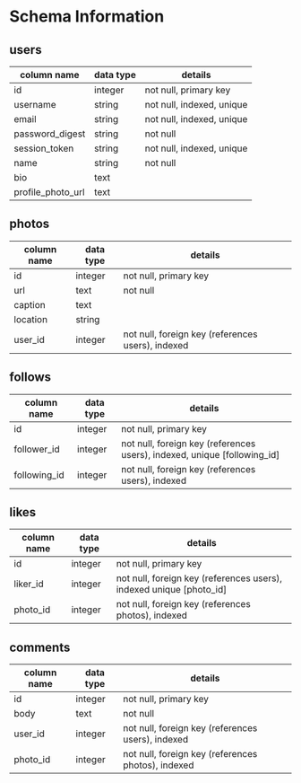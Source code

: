 # Schema Information

## users
column name     | data type | details
-----------------|-----------|-----------------------
id               | integer   | not null, primary key
username         | string    | not null, indexed, unique
email            | string    | not null, indexed, unique
password_digest  | string    | not null
session_token    | string    | not null, indexed, unique
name             | string    | not null
bio              | text      |
profile_photo_url| text      |

## photos
column name     | data type | details
----------------|-----------|-----------------------
id              | integer   | not null, primary key
url             | text      | not null
caption         | text      |
location        | string    |
user_id         | integer   | not null, foreign key (references users), indexed

## follows
column name | data type | details
------------|-----------|-----------------------
id          | integer   | not null, primary key
follower_id | integer   | not null, foreign key (references users), indexed, unique [following_id]
following_id| integer   | not null, foreign key (references users), indexed

## likes
column name | data type | details
------------|-----------|-----------------------
id          | integer   | not null, primary key
liker_id    | integer   | not null, foreign key (references users), indexed unique [photo_id]
photo_id    | integer   | not null, foreign key (references photos), indexed

## comments
column name | data type | details
------------|-----------|-----------------------
id          | integer   | not null, primary key
body        | text      | not null
user_id     | integer   | not null, foreign key (references users), indexed
photo_id    | integer   | not null, foreign key (references photos), indexed
